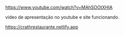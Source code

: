 https://www.youtube.com/watch?v=MAhSOOtXHlA

video de apresentação no youtube e site funcionando.

https://crathrestaurante.netlify.app
